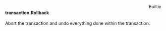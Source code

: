 <div style="float:right"><span class="builtin">Builtin</span></div>

#### transaction.Rollback

Abort the transaction and undo everything done within the transaction.